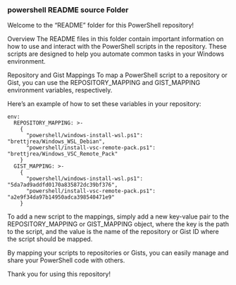 ### powershell README source Folder

Welcome to the “README” folder for this PowerShell repository!

Overview
The README files in this folder contain important information on how to use and interact with the PowerShell scripts in the repository. These scripts are designed to help you automate common tasks in your Windows environment.

Repository and Gist Mappings
To map a PowerShell script to a repository or Gist, you can use the REPOSITORY_MAPPING and GIST_MAPPING environment variables, respectively.

Here’s an example of how to set these variables in your repository:

```
env:
  REPOSITORY_MAPPING: >-
    {
      "powershell/windows-install-wsl.ps1": "brettjrea/Windows_WSL_Debian",
      "powershell/install-vsc-remote-pack.ps1": "brettjrea/Windows_VSC_Remote_Pack"
    }
  GIST_MAPPING: >-
    {
      "powershell/windows-install-wsl.ps1": "5da7ad9addfd0170a835872dc39bf376",
      "powershell/install-vsc-remote-pack.ps1": "a2e9f34da97b14950adca398540471e9"
    }
  ```
    
To add a new script to the mappings, simply add a new key-value pair to the REPOSITORY_MAPPING or GIST_MAPPING object, where the key is the path to the script, and the value is the name of the repository or Gist ID where the script should be mapped.

By mapping your scripts to repositories or Gists, you can easily manage and share your PowerShell code with others.

Thank you for using this repository!
